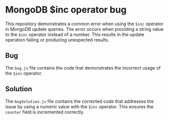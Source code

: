 # MongoDB $inc operator bug
This repository demonstrates a common error when using the `$inc` operator in MongoDB update queries. The error occurs when providing a string value to the `$inc` operator instead of a number. This results in the update operation failing or producing unexpected results.

## Bug
The `bug.js` file contains the code that demonstrates the incorrect usage of the `$inc` operator.

## Solution
The `bugSolution.js` file contains the corrected code that addresses the issue by using a numeric value with the `$inc` operator.  This ensures the `counter` field is incremented correctly.